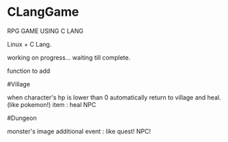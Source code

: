 # CLangGame
RPG GAME USING C LANG

Linux + C Lang.

working on progress... waiting till complete.

function to add

#Village

when character's hp is lower than 0 automatically return to village and heal.(like pokemon!)
item : heal
NPC

#Dungeon 

monster's image
additional event : like quest! NPC!
